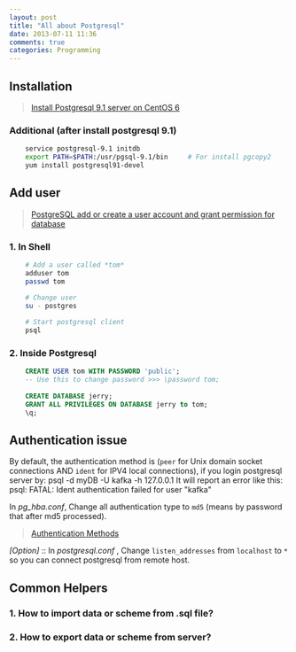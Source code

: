 ```yaml
---
layout: post
title: "All about Postgresql"
date: 2013-07-11 11:36
comments: true
categories: Programming
---
```



Installation
------------
>  [Install Postgresql 9.1 server on CentOS 6](https://gist.github.com/bvajda/1296795)

### Additional (after install postgresql 9.1)

``` bash
    service postgresql-9.1 initdb
    export PATH=$PATH:/usr/pgsql-9.1/bin     # For install pgcopy2
    yum install postgresql91-devel
```


Add user
--------
>  [PostgreSQL add or create a user account and grant permission for database](http://www.cyberciti.biz/faq/howto-add-postgresql-user-account/)

### 1. In Shell

``` bash
    # Add a user called *tom*
    adduser tom
    passwd tom
    
    # Change user
    su - postgres

    # Start postgresql client
    psql
```


### 2. Inside Postgresql

``` sql
    CREATE USER tom WITH PASSWORD 'public';
    -- Use this to change password >>> \password tom;
    
    CREATE DATABASE jerry;
    GRANT ALL PRIVILEGES ON DATABASE jerry to tom;
    \q;
```


Authentication issue
--------------------
By default, the authentication method is (`peer` for Unix domain
socket connections AND `ident` for IPV4 local connections), if you
login postgresql server by: 
    psql -d myDB -U kafka -h 127.0.0.1
It will report an error like this:
    psql: FATAL:  Ident authentication failed for user "kafka"

In *pg_hba.conf*, Change all authentication type to `md5` (means by
password that after md5 processed).
>  [Authentication Methods](http://www.postgresql.org/docs/9.1/static/auth-methods.html)

*[Option]* :: In *postgresql.conf* , Change `listen_addresses` from
 `localhost` to `*` so you can connect postgresql from remote host.


Common Helpers 
--------------

### 1. How to import data or scheme from .sql file?
### 2. How to export data or scheme from server?
